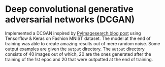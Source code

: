 # Deep convolutional generative adversarial networks (DCGAN)

Implemented a DCGAN inspired by [PyImagesearch blog post](https://www.pyimagesearch.com/2020/11/16/gans-with-keras-and-tensorflow/#pyi-pyimagesearch-plus-pricing-modal) 
using Tensorflow & Keras on Fashion MNIST dataset. The model at the end of training was able to create amazing results out of mere random noise. Some output examples are given 
the `output` directory. The `output` directory consists of 40 images out of which, 20 are the ones generated after the training of the 1st epoc and 20 that were outputted at 
the end of training.
